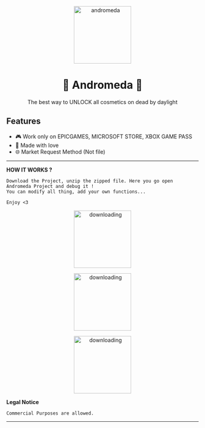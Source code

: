 <p align="center"><img src="https://cdn.discordapp.com/attachments/909176514015268925/916445840514633758/K26_charPreview_portrait.png" width="150px" height="150px" alt="andromeda"></p>

<h1 align="center">🌌 Andromeda 🌌</h1>


<p align="center">The best way to UNLOCK all cosmetics on dead by daylight</p>


## Features

* 🎮 Work only on EPICGAMES, MICROSOFT STORE, XBOX GAME PASS
* 💖 Made with love
* 🌐 Market Request Method (Not file)

---

**HOW IT WORKS ?**

```
Download the Project, unzip the zipped file. Here you go open Andromeda Project and debug it !
You can modify all thing, add your own functions...

Enjoy <3

```

<p align="center"><img src="https://cdn.discordapp.com/attachments/909176514015268925/916445943648354404/unknown.png" width="150px" height="150px" alt="downloading"></p>
<p align="center"><img src="https://cdn.discordapp.com/attachments/909176514015268925/916445984744148992/unknown.png" width="150px" height="150px" alt="downloading"></p>
<p align="center"><img src="https://cdn.discordapp.com/attachments/909176514015268925/916446044500394004/unknown.png" width="150px" height="150px" alt="downloading"></p>


**Legal Notice**

```console
Commercial Purposes are allowed.
```

---
